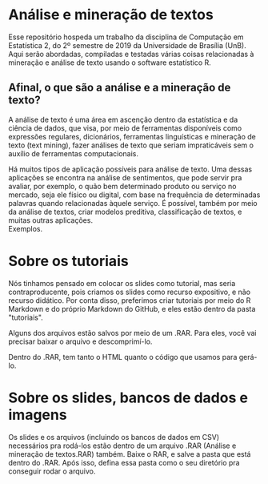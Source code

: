 # Análise e mineração de textos
Esse repositório hospeda um trabalho da disciplina de Computação em Estatística 2, do 2º semestre de 2019 da Universidade de Brasília (UnB). Aqui serão abordadas, compiladas e testadas várias coisas relacionadas à mineração e análise de texto usando o software estatístico R.

 Afinal, o que são a análise e a mineração de texto?
 -
 <p>
A análise de texto é uma área em ascenção dentro da estatística e da ciência de dados, que visa, por meio de ferramentas disponíveis como expressões regulares, dicionários, ferramentas linguísticas e mineração de texto (text mining), fazer análises de texto que seriam impraticáveis sem o auxílio de ferramentas computacionais.

Há muitos tipos de aplicação possíveis para análise de texto. Uma dessas aplicações se encontra na análise de sentimentos, que pode servir pra avaliar, por exemplo, o quão bem determinado produto ou serviço no mercado, seja ele físico ou digital, com base na frequência de determinadas palavras quando relacionadas àquele serviço. É possível, também por meio da análise de textos, criar modelos preditiva, classificação de textos, e muitas outras aplicações.
<br />
  Exemplos.
</p>

# Sobre os tutoriais
Nós tinhamos pensado em colocar os slides como tutorial, mas seria contraproducente, pois criamos os slides como recurso expositivo, e não recurso didático. Por conta disso, preferimos criar tutoriais por meio do R Markdown e do próprio Markdown do GitHub, e eles estão dentro da pasta "tutoriais".

Alguns dos arquivos estão salvos por meio de um .RAR. Para eles, você vai precisar baixar o arquivo e descomprimí-lo.

Dentro do .RAR, tem tanto o HTML quanto o código que usamos para gerá-lo.

# Sobre os slides, bancos de dados e imagens
Os slides e os arquivos (incluindo os bancos de dados em CSV) necessários pra rodá-los estão dentro de um arquivo .RAR (Análise e mineração de textos.RAR) também. Baixe o RAR, e salve a pasta que está dentro do .RAR. Após isso, defina essa pasta como o seu diretório pra conseguir rodar o arquivo.
